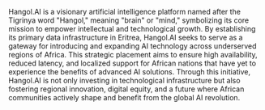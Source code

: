 Hangol.AI is a visionary artificial intelligence platform named after the Tigrinya word "Hangol," meaning "brain" or "mind," symbolizing its core mission to empower intellectual and technological growth. By establishing its primary data infrastructure in Eritrea, Hangol.AI seeks to serve as a gateway for introducing and expanding AI technology across underserved regions of Africa. This strategic placement aims to ensure high availability, reduced latency, and localized support for African nations that have yet to experience the benefits of advanced AI solutions. Through this initiative, Hangol.AI is not only investing in technological infrastructure but also fostering regional innovation, digital equity, and a future where African communities actively shape and benefit from the global AI revolution.
